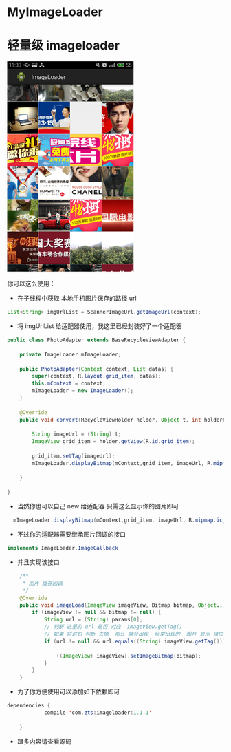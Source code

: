 # MyImageLoader

轻量级 imageloader
===
![aa](https://github.com/ZengTianShengZ/MyImageLoader/blob/master/img/iiwidim.png)

你可以这么使用：
 
- 在子线程中获取 本地手机图片保存的路径 url
```java
List<String> imgUrlList = ScannerImageUrl.getImageUrl(context);
```
- 将 imgUrlList  给适配器使用，我这里已经封装好了一个适配器 

```java
public class PhotoAdapter extends BaseRecycleViewAdapter {

    private ImageLoader mImageLoader;

    public PhotoAdapter(Context context, List datas) {
        super(context, R.layout.grid_item, datas);
        this.mContext = context;
        mImageLoader = new ImageLoader();
    }

    @Override
    public void convert(RecycleViewHolder holder, Object t, int holderPosition) {

        String imageUrl = (String) t;
        ImageView grid_item = holder.getView(R.id.grid_item);

        grid_item.setTag(imageUrl);
        mImageLoader.displayBitmap(mContext,grid_item, imageUrl, R.mipmap.ic_launcher,this);

    }

}
```
- 当然你也可以自己 new 给适配器 只需这么显示你的图片即可
```java
  mImageLoader.displayBitmap(mContext,grid_item, imageUrl, R.mipmap.ic_launcher,this);
```
-  不过你的适配器需要继承图片回调的接口
```java
implements ImageLoader.ImageCallback
```
- 并且实现该接口
```java
	/**
	 * 图片 缓存回调
	 */
	@Override
	public void imageLoad(ImageView imageView, Bitmap bitmap, Object... params) {
		if (imageView != null && bitmap != null) {
			String url = (String) params[0];
			// 判断 这里的 url 是否 对应  imageView.getTag()
			// 如果 将这句 判断 去掉  那么 就会出现  经常出现的  图片 显示 错位 问题   
			if (url != null && url.equals((String) imageView.getTag())) {

				((ImageView) imageView).setImageBitmap(bitmap);
			}
		}
	}
```

- 为了你方便使用可以添加如下依赖即可
```java 
dependencies {
            compile 'com.zts:imageloader:1.1.1'

    }
```

- 跟多内容请查看源码
